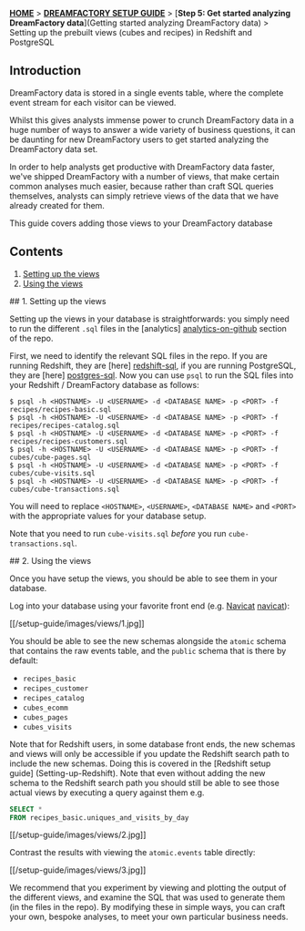 <a name="top" />

[**HOME**](Home) > [**DREAMFACTORY SETUP GUIDE**](Setting-up-DreamFactory) > [**Step 5: Get started analyzing DreamFactory data**](Getting started analyzing DreamFactory data) > Setting up the prebuilt views (cubes and recipes) in Redshift and PostgreSQL

## Introduction

DreamFactory data is stored in a single events table, where the complete event stream for each visitor can be viewed.

Whilst this gives analysts immense power to crunch DreamFactory data in a huge number of ways to answer a wide variety of business questions, it can be daunting for new DreamFactory users to get started analyzing the DreamFactory data set.

In order to help analysts get productive with DreamFactory data faster, we've shipped DreamFactory with a number of views, that make certain common analyses much easier, because rather than craft SQL queries themselves, analysts can simply retrieve views of the data that we have already created for them.

This guide covers adding those views to your DreamFactory database

## Contents

1. [Setting up the views](#setup)
2. [Using the views](#use)

<a name="setup" />
## 1. Setting up the views

Setting up the views in your database is straightforwards: you simply need to run the different `.sql` files in the [analytics] [analytics-on-github] section of the repo.

First, we need to identify the relevant SQL files in the repo. If you are running Redshift, they are [here] [redshift-sql], if you are running PostgreSQL, they are [here] [postgres-sql]. Now you can use `psql` to run the SQL files into your Redshift / DreamFactory database as follows:

	$ psql -h <HOSTNAME> -U <USERNAME> -d <DATABASE NAME> -p <PORT> -f recipes/recipes-basic.sql
	$ psql -h <HOSTNAME> -U <USERNAME> -d <DATABASE NAME> -p <PORT> -f recipes/recipes-catalog.sql
	$ psql -h <HOSTNAME> -U <USERNAME> -d <DATABASE NAME> -p <PORT> -f recipes/recipes-customers.sql
	$ psql -h <HOSTNAME> -U <USERNAME> -d <DATABASE NAME> -p <PORT> -f cubes/cube-pages.sql
	$ psql -h <HOSTNAME> -U <USERNAME> -d <DATABASE NAME> -p <PORT> -f cubes/cube-visits.sql
	$ psql -h <HOSTNAME> -U <USERNAME> -d <DATABASE NAME> -p <PORT> -f cubes/cube-transactions.sql

You will need to replace `<HOSTNAME>`, `<USERNAME>`, `<DATABASE NAME>` and `<PORT>` with the appropriate values for your database setup.

Note that you need to run `cube-visits.sql` *before* you run `cube-transactions.sql`.

<a name="use" />
## 2. Using the views

Once you have setup the views, you should be able to see them in your database.

Log into your database using your favorite front end (e.g. [Navicat] [navicat]):

[[/setup-guide/images/views/1.jpg]]

You should be able to see the new schemas alongside the `atomic` schema that contains the raw events table, and the `public` schema that is there by default:

* `recipes_basic`
* `recipes_customer`
* `recipes_catalog`
* `cubes_ecomm`
* `cubes_pages`
* `cubes_visits`

Note that for Redshift users, in some database front ends, the new schemas and views will only be accessible if you update the Redshift search path to include the new schemas. Doing this is covered in the [Redshift setup guide] (Setting-up-Redshift). Note that even without adding the new schema to the Redshift search path you should still be able to see those actual views by executing a query against them e.g.

```sql
SELECT *
FROM recipes_basic.uniques_and_visits_by_day
```

[[/setup-guide/images/views/2.jpg]]

Contrast the results with viewing the `atomic.events` table directly:

[[/setup-guide/images/views/3.jpg]]

We recommend that you experiment by viewing and plotting the output of the different views, and examine the SQL that was used to generate them (in the files in the repo). By modifying these in simple ways, you can craft your own, bespoke analyses, to meet your own particular business needs.



[analytics-on-github]: https://github.com/dreamfactorysoftware/dsp-core/tree/master/5-analytics
[redshift-sql]: https://github.com/dreamfactorysoftware/dsp-core/tree/master/5-analytics/redshift
[postgres-sql]: https://github.com/dreamfactorysoftware/dsp-core/tree/master/5-analytics/postgresql/recipes
[navicat]: http://www.navicat.com/

